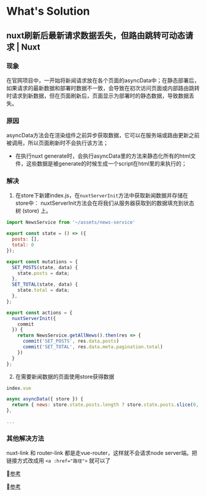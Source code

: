 # What's Solution

## nuxt刷新后最新请求数据丢失，但路由跳转可动态请求 | Nuxt

### 现象

在官网项目中，一开始将新闻请求放在各个页面的asyncData中；在静态部署后，如果请求的最新数据和部署时数据不一致，会导致在初次访问页面或内部路由跳转时请求到新数据，但在页面刷新后，页面显示为部署时的静态数据，导致数据丢失。

### 原因

asyncData方法会在渲染组件之前异步获取数据，它可以在服务端或路由更新之前被调用，所以页面刷新时不会执行该方法；

* 在执行nuxt generate时，会执行asyncData里的方法来静态化所有的html文件，这些数据是被generate的时候生成一个script在html里的来执行的；

### 解决

1. 在store下新建index.js，在```nuxtServerInit```方法中获取新闻数据并存储在store中：
nuxtServerInit方法会在将我们从服务器获取到的数据填充到状态树 (store) 上。

```js
import NewsService from '~/assets/news-service'

export const state = () => ({
  posts: [],
  total: 0
});

export const mutations = {
  SET_POSTS(state, data) {
    state.posts = data;
  },
  SET_TOTAL(state, data) {
    state.total = data;
  },
};

export const actions = {
  nuxtServerInit({
    commit
  }) {
    return NewsService.getAllNews().then(res => {
      commit('SET_POSTS', res.data.posts)
      commit('SET_TOTAL', res.data.meta.pagination.total)
    })
  }
};
```

2. 在需要新闻数据的页面使用store获得数据

```js
index.vue

async asyncData({ store }) {
  return { news: store.state.posts.length ? store.state.posts.slice(0, 6) : [] }
},

...
```

### 其他解决方法

nuxt-link 和 router-link 都是走vue-router，这样就不会请求node server端。把链接方式改成用 ```<a :href="路径">``` 就可以了

💬[参考](https://www.gd277217.com/nuxt/asyncData/asyncData.html)

💬[参考](https://zh.nuxtjs.org/guide/vuex-store/#nuxtserverinit-%E6%96%B9%E6%B3%95)


